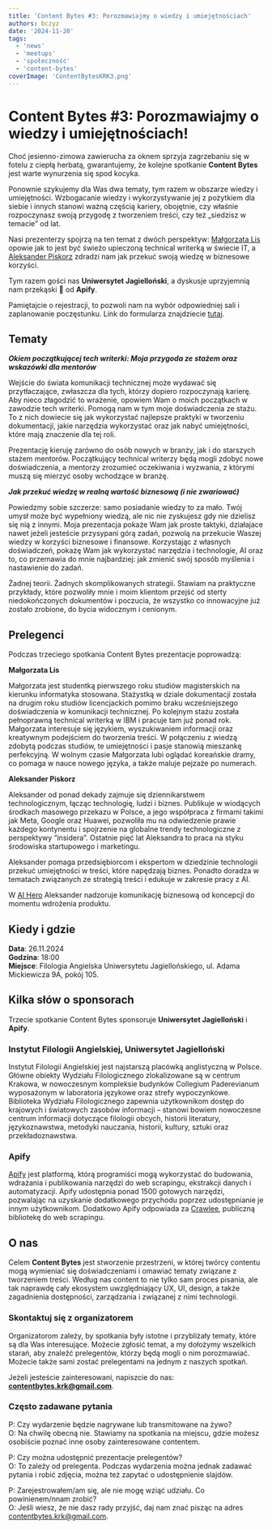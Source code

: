 ```yaml
---
title: 'Content Bytes #3: Porozmawiajmy o wiedzy i umiejętnościach'
authors: bczyz
date: '2024-11-20'
tags:
  - 'news'
  - 'meetups'
  - 'społeczność'
  - 'content-bytes'
coverImage: 'ContentBytesKRK3.png'
---
```


# Content Bytes #3: Porozmawiajmy o wiedzy i umiejętnościach!

Choć jesienno-zimowa zawierucha za oknem sprzyja zagrzebaniu się w fotelu z
ciepłą herbatą, gwarantujemy, że kolejne spotkanie **Content Bytes** jest warte
wynurzenia się spod kocyka.

Ponownie szykujemy dla Was dwa tematy, tym razem w obszarze wiedzy i
umiejętności. Wzbogacanie wiedzy i wykorzystywanie jej z pożytkiem dla siebie i
innych stanowi ważną częścią kariery, obojętnie, czy właśnie rozpoczynasz swoją
przygodę z tworzeniem treści, czy też „siedzisz w temacie” od lat.

Nasi prezenterzy spojrzą na ten temat z dwóch perspektyw:
[Małgorzata Lis](https://www.linkedin.com/in/lis-malgorzata/) opowie jak to jest
być świeżo upieczoną technical writerką w świecie IT, a
[Aleksander Piskorz](https://www.linkedin.com/in/aleksanderpiskorz/) zdradzi nam
jak przekuć swoją wiedzę w biznesowe korzyści.

Tym razem gości nas **Uniwersytet Jagielloński**, a dyskusje uprzyjemnią nam
przekąski :pizza: od **Apify**.

<!--truncate-->

Pamiętajcie o rejestracji, to pozwoli nam na wybór odpowiedniej sali i
zaplanowanie poczęstunku. Link do formularza znajdziecie
[tutaj](https://forms.gle/jNPKssKkdxeuCqMJ6).

## Tematy

**_Okiem początkującej tech writerki: Moja przygoda ze stażem oraz wskazówki dla
mentorów_**

Wejście do świata komunikacji technicznej może wydawać się przytłaczające,
zwłaszcza dla tych, którzy dopiero rozpoczynają karierę. Aby nieco złagodzić to
wrażenie, opowiem Wam o moich początkach w zawodzie tech writerki. Pomogą nam w
tym moje doświadczenia ze stażu. To z nich dowiecie się jak wykorzystać
najlepsze praktyki w tworzeniu dokumentacji, jakie narzędzia wykorzystać oraz
jak nabyć umiejętności, które mają znaczenie dla tej roli.

Prezentację kieruję zarówno do osób nowych w branży, jak i do starszych stażem
mentorów. Początkujący technical writerzy będą mogli zdobyć nowe doświadczenia,
a mentorzy zrozumieć oczekiwania i wyzwania, z którymi muszą się mierzyć osoby
wchodzące w branżę.

**_Jak przekuć wiedzę w realną wartość biznesową (i nie zwariować)_**

Powiedzmy sobie szczerze: samo posiadanie wiedzy to za mało. Twój umysł może być
wypełniony wiedzą, ale nic nie zyskujesz gdy nie dzielisz się nią z innymi. Moja
prezentacja pokaże Wam jak proste taktyki, działajace nawet jeżeli jesteście
przysypani górą zadań, pozwolą na przekucie Waszej wiedzy w korzyści biznesowe i
finansowe. Korzystając z własnych doświadczeń, pokażę Wam jak wykorzystać
narzędzia i technologie, AI oraz to, co przemawia do mnie najbardziej: jak
zmienić swój sposób myślenia i nastawienie do zadań.

Żadnej teorii. Żadnych skomplikowanych strategii. Stawiam na praktyczne
przykłady, które pozwoliły mnie i moim klientom przejść od sterty
niedokończonych dokumentów i poczucia, że wszystko co innowacyjne już zostało
zrobione, do bycia widocznym i cenionym.

## Prelegenci

Podczas trzeciego spotkania Content Bytes prezentacje poprowadzą:

**Małgorzata Lis**

Małgorzata jest studentką pierwszego roku studiów magisterskich na kierunku
informatyka stosowana. Stażystką w dziale dokumentacji została na drugim roku
studiów licencjackich pomimo braku wcześniejszego doświadczenia w komunikacji
technicznej. Po kolejnym stażu została pełnoprawną technical writerką w IBM i
pracuje tam już ponad rok. Małgorzata interesuje się językiem, wyszukiwaniem
informacji oraz kreatywnym podejściem do tworzenia treści. W połączeniu z
wiedzą zdobytą podczas studiów, te umiejętności i pasje stanowią mieszankę
perfekcyjną. W wolnym czasie Małgorzata lubi oglądać koreańskie dramy, co pomaga
w nauce nowego języka, a także maluje pejzaże po numerach.

**Aleksander Piskorz**

Aleksander od ponad dekady zajmuje się dziennikarstwem technologicznym, łącząc
technologię, ludzi i biznes. Publikuje w wiodących środkach masowego przekazu w
Polsce, a jego współpraca z firmami takimi jak Meta, Google oraz Huawei,
pozwoliła mu na odwiedzenie prawie każdego kontynentu i spojrzenie na globalne
trendy technologiczne z perspektywy “insidera”. Ostatnie pięć lat Aleksandra to
praca na styku środowiska startupowego i marketingu.

Aleksander pomaga przedsiębiorcom i ekspertom w dziedzinie technologii przekuć
umiejętności w treści, które napędzają biznes. Ponadto doradza w tematach
związanych ze strategią treści i edukuje w zakresie pracy z AI.

W [AI Hero](https://aihero.pl/) Aleksander nadzoruje komunikację biznesową od
koncepcji do momentu wdrożenia produktu.

## Kiedy i gdzie

**Data**: 26.11.2024 <br /> **Godzina**: 18:00 <br /> **Miejsce**: Filologia
Angielska Uniwersytetu Jagiellońskiego, ul. Adama Mickiewicza 9A, pokój 105.

## Kilka słów o sponsorach

Trzecie spotkanie Content Bytes sponsoruje **Uniwersytet Jagielloński** i
**Apify**.

### Instytut Filologii Angielskiej, Uniwersytet Jagielloński

Instytut Filologii Angielskiej jest najstarszą placówką anglistyczną w Polsce.
Główne obiekty Wydziału Filologicznego zlokalizowane są w centrum Krakowa, w
nowoczesnym kompleksie budynków Collegium Paderevianum wyposażonym w laboratoria
językowe oraz strefy wypoczynkowe. Biblioteka Wydziału Filologicznego zapewnia
użytkownikom dostęp do krajowych i światowych zasobów informacji – stanowi
bowiem nowoczesne centrum informacji dotyczące filologii obcych, historii
literatury, językoznawstwa, metodyki nauczania, historii, kultury, sztuki oraz
przekładoznawstwa.

### Apify

[Apify](https://apify.com/) jest platformą, którą programiści mogą wykorzystać
do budowania, wdrażania i publikowania narzędzi do web scrapingu, ekstrakcji
danych i automatyzacji. Apify udostępnia ponad 1500 gotowych narzędzi,
pozwalając na uzyskanie dodatkowego przychodu poprzez udostępnianie je innym
użytkownikom. Dodatkowo Apify odpowiada za [Crawlee](https://crawlee.dev/),
publiczną bibliotekę do web scrapingu.

## O nas

Celem **Content Bytes** jest stworzenie przestrzeni, w której twórcy contentu
mogą wymieniać się doświadczeniami i omawiać tematy związane z tworzeniem
treści. Według nas content to nie tylko sam proces pisania, ale tak
naprawdę cały ekosystem uwzględniający UX, UI, design, a także zagadnienia
dostępności, zarządzania i związanej z nimi technologii.

### Skontaktuj się z organizatorem

Organizatorom zależy, by spotkania były istotne i przybliżały tematy, które są
dla Was interesujące. Możecie zgłosić temat, a my dołożymy wszelkich starań, aby
znaleźć prelegentów, którzy będą mogli o nim porozmawiać. Możecie także sami
zostać prelegentami na jednym z naszych spotkań.

Jeżeli jesteście zainteresowani, napiszcie do nas:
**contentbytes.krk@gmail.com**.

### Często zadawane pytania

P: Czy wydarzenie będzie nagrywane lub transmitowane na żywo? <br /> O: Na
chwilę obecną nie. Stawiamy na spotkania na miejscu, gdzie możesz osobiście
poznać inne osoby zainteresowane contentem.

P: Czy można udostępnić prezentacje prelegentów? <br /> O: To zależy od
prelegenta. Podczas wydarzenia można jednak zadawać pytania i robić zdjęcia,
można też zapytać o udostępnienie slajdów.

P: Zarejestrowałem/am się, ale nie mogę wziąć udziału. Co powinienem/nnam
zrobić? <br /> O: Jeśli wiesz, że nie dasz rady przyjść, daj nam znać pisząc na
adres [contentbytes.krk@gmail.com](mailto:contentbytes.krk@gmail.com).
